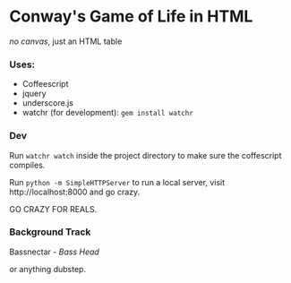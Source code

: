 # Conway's Game of Life in HTML 

*no canvas*, just an HTML table

### Uses:

* Coffeescript
* jquery
* underscore.js
* watchr (for development): `gem install watchr`

### Dev

Run `watchr watch` inside the project directory to make sure the coffescript
compiles.

Run `python -m SimpleHTTPServer` to run a local server, visit
http://localhost:8000 and go crazy.

GO CRAZY FOR REALS.

### Background Track

Bassnectar - *Bass Head*

or anything dubstep.
